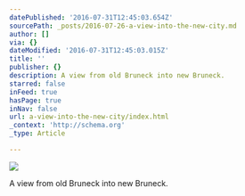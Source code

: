 ```yaml
---
datePublished: '2016-07-31T12:45:03.654Z'
sourcePath: _posts/2016-07-26-a-view-into-the-new-city.md
author: []
via: {}
dateModified: '2016-07-31T12:45:03.015Z'
title: ''
publisher: {}
description: A view from old Bruneck into new Bruneck.
starred: false
inFeed: true
hasPage: true
inNav: false
url: a-view-into-the-new-city/index.html
_context: 'http://schema.org'
_type: Article

---
```

![](https://the-grid-user-content.s3-us-west-2.amazonaws.com/71169a11-f5c1-4f19-b4a7-80fdc04f4c02.jpg)

A view from old Bruneck into new Bruneck.